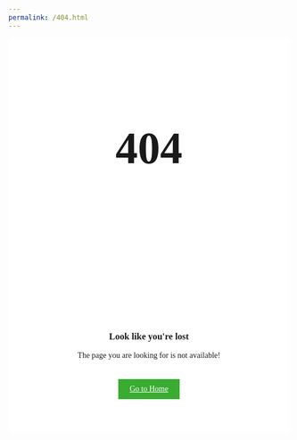```yaml
---
permalink: /404.html
---
```


<html lang="en">
<head>
    <meta charset="UTF-8">
    <meta name="viewport" content="width=device-width, initial-scale=1.0">
    <title>404 - Page Not Found</title>
    <style>
        /* 404 page styles */
        .page_404 {
            padding: 40px 0;
            background: #fff;
            font-family: 'Arvo', serif;
        }
        .page_404 img {
            width: 100%;
        }
        .four_zero_four_bg {
            background-image: url(https://cdn.dribbble.com/users/285475/screenshots/2083086/dribbble_1.gif);
            height: 400px;
            background-position: center;
        }
        .four_zero_four_bg h1 {
            font-size: 80px;
        }
        .four_zero_four_bg h3 {
            font-size: 80px;
        }
        .link_404 {
            color: #fff!important;
            padding: 10px 20px;
            background: #39ac31;
            margin: 20px 0;
            display: inline-block;
        }
        .contant_box_404 {
            margin-top: -50px;
            text-align: center;
        }
        .text-center {
            text-align: center;
        }
    </style>
</head>
<body>
    <section class="page_404">
        <div class="container">
            <div class="row">
                <div class="col-sm-12">
                    <div class="col-sm-10 col-sm-offset-1 text-center">
                        <div class="four_zero_four_bg">
                            <h1 class="text-center">404</h1>
                        </div>
                        <div class="contant_box_404">
                            <h3 class="h2">Look like you're lost</h3>
                            <p>The page you are looking for is not available!</p>
                            <a href="/" class="link_404">Go to Home</a>
                        </div>
                    </div>
                </div>
            </div>
        </div>
    </section>
</body>
</html>
